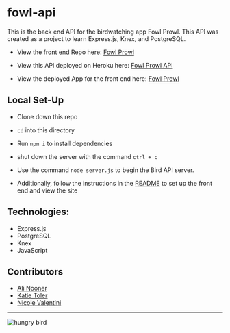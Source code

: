 # fowl-api

This is the back end API for the birdwatching app Fowl Prowl. This API was created as a project to learn Express.js, Knex, and PostgreSQL.

- View the front end Repo here: [Fowl Prowl](https://github.com/AliNooner/fowl-prowl-app)

- View this API deployed on Heroku here: [Fowl Prowl API]('https://fowl-prowl-api.herokuapp.com/api/v1/allBirds')

- View the deployed App for the front end here: [Fowl Prowl](https://fowl-prowl-app.surge.sh/)

## Local Set-Up

- Clone down this repo
- `cd` into this directory
- Run `npm i` to install dependencies
- shut down the server with the command `ctrl + c`
- Use the command `node server.js` to begin the Bird API server.

- Additionally, follow the instructions in the [README](https://github.com/AliNooner/fowl-prowl-app/blob/main/README.md) to set up the front end and view the site

## Technologies:

- Express.js
- PostgreSQL
- Knex
- JavaScript

## Contributors

- [Ali Nooner](https://github.com/AliNooner)
- [Katie Toler](https://github.com/KATIETOLER)
- [Nicole Valentini](https://github.com/nvalentini21)

---

![hungry bird](https://media4.giphy.com/media/VBVY9IJKDxwHK/giphy.gif)
